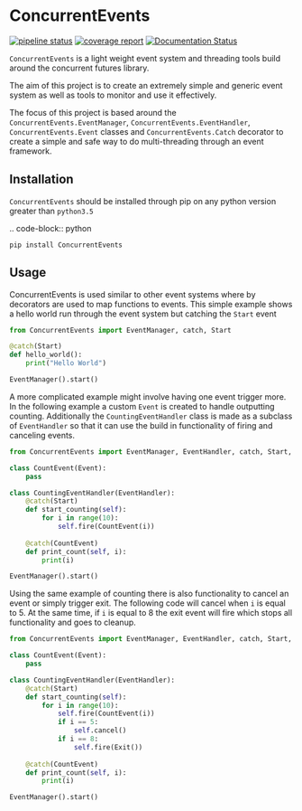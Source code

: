 # ConcurrentEvents
[![pipeline status](https://gitlab.com/Reggles44/concurrentevents/badges/master/pipeline.svg)](https://gitlab.com/Reggles44/concurrentevents/-/commits/master)
[![coverage report](https://gitlab.com/Reggles44/concurrentevents/badges/master/coverage.svg)](https://gitlab.com/Reggles44/concurrentevents/-/commits/master)
[![Documentation Status](https://readthedocs.org/projects/concurrentevents/badge/?version=latest)](https://concurrentevents.readthedocs.io/en/latest/?badge=latest)

``ConcurrentEvents`` is a light weight event system and threading tools build around the concurrent futures library.

The aim of this project is to create an extremely simple and generic event system as well as tools to monitor and use it effectively.

The focus of this project is based around the ``ConcurrentEvents.EventManager``, ``ConcurrentEvents.EventHandler``, ``ConcurrentEvents.Event`` classes and ``ConcurrentEvents.Catch`` decorator to create a simple and safe way to do multi-threading through an event framework.

## Installation
``ConcurrentEvents`` should be installed through pip on any python version greater than ``python3.5``

.. code-block:: python

    pip install ConcurrentEvents
    
## Usage

ConcurrentEvents is used similar to other event systems where by decorators are used to map functions to events.
This simple example shows a hello world run through the event system but catching the `Start` event

```python
from ConcurrentEvents import EventManager, catch, Start

@catch(Start)
def hello_world():
    print("Hello World")

EventManager().start()
```

A more complicated example might involve having one event trigger more.
In the following example a custom `Event` is created to handle outputting counting.
Additionally the `CountingEventHandler` class is made as a subclass of `EventHandler` so that it can use the build in functionality of firing and canceling events.

```python
from ConcurrentEvents import EventManager, EventHandler, catch, Start, Event

class CountEvent(Event):
    pass

class CountingEventHandler(EventHandler):
    @catch(Start)
    def start_counting(self):
        for i in range(10):
            self.fire(CountEvent(i))
    
    @catch(CountEvent)
    def print_count(self, i):
        print(i)

EventManager().start()
```

Using the same example of counting there is also functionality to cancel an event or simply trigger exit.
The following code will cancel when `i` is equal to 5.
At the same time, if `i` is equal to 8 the exit event will fire which stops all functionality and goes to cleanup.

```python
from ConcurrentEvents import EventManager, EventHandler, catch, Start, Event, Exit

class CountEvent(Event):
    pass

class CountingEventHandler(EventHandler):
    @catch(Start)
    def start_counting(self):
        for i in range(10):
            self.fire(CountEvent(i))
            if i == 5:
                self.cancel()
            if i == 8:
                self.fire(Exit())
    
    @catch(CountEvent)
    def print_count(self, i):
        print(i)

EventManager().start()
```